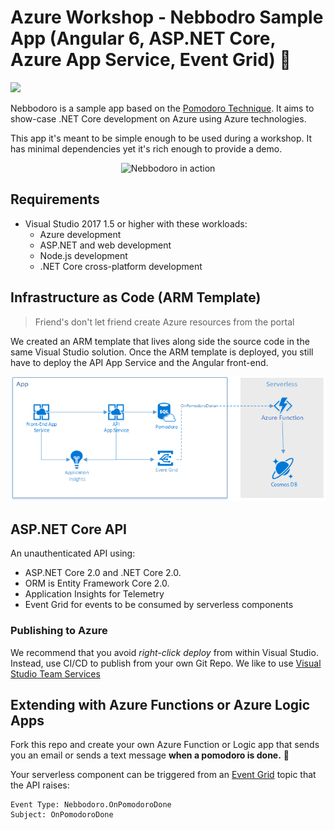 # Azure Workshop - Nebbodro Sample App (Angular 6, ASP.NET Core, Azure App Service, Event Grid) :tomato:

<a href="https://portal.azure.com/#create/Microsoft.Template/uri/https%3A%2F%2Fraw.githubusercontent.com%2Ffgauna12%2FNebbodoro%2Fmaster%2Fsrc%2FNebbodoro.ARM%2Fazuredeploy.json" target="_blank">
    <img src="http://azuredeploy.net/deploybutton.png"/>
</a>

Nebbodoro is a sample app based on the [Pomodoro Technique](https://en.wikipedia.org/wiki/Pomodoro_Technique).
It aims to show-case .NET Core development on Azure using Azure technologies. 

This app it's meant to be simple enough to be used during a workshop. It has minimal dependencies yet it's rich enough to provide a demo.

<p align="center">
  <img alt="Nebbodoro in action" src="/assets/nebbodoro_example.png?raw=true">
</p>

## Requirements

- Visual Studio 2017 1.5 or higher with these workloads:
  - Azure development
  - ASP.NET and web development
  - Node.js development
  - .NET Core cross-platform development

## Infrastructure as Code (ARM Template)

> Friend's don't let friend create Azure resources from the portal

We created an ARM template that lives along side the source code in the same Visual Studio solution.
Once the ARM template is deployed, you still have to deploy the API App Service and the Angular front-end.

<p align="center">
  <img alt="Azure Architecture" src="/assets/azure_architecture.png?raw=true">
</p>

## ASP.NET Core API  

An unauthenticated API using:
- ASP.NET Core 2.0 and .NET Core 2.0.
- ORM is Entity Framework Core 2.0.
- Application Insights for Telemetry
- Event Grid for events to be consumed by serverless components

### Publishing to Azure

We recommend that you avoid _right-click deploy_ from within Visual Studio. Instead, use CI/CD to publish from your own Git Repo.
We like to use [Visual Studio Team Services](https://www.visualstudio.com/team-services/)


## Extending with Azure Functions or Azure Logic Apps

Fork this repo and create your own Azure Function or Logic app that sends you an email or sends a text message **when a pomodoro is done.** :tada:

Your serverless component can be triggered from an [Event Grid](https://azure.microsoft.com/en-us/services/event-grid/) topic that the API raises:

```
Event Type: Nebbodoro.OnPomodoroDone
Subject: OnPomodoroDone
```
